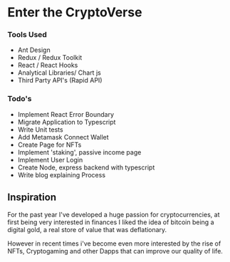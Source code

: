 # Enter the CryptoVerse

### Tools Used

- Ant Design
- Redux / Redux Toolkit
- React / React Hooks
- Analytical Libraries/ Chart js
- Third Party API's (Rapid API)

### Todo's

- Implement React Error Boundary
- Migrate Application to Typescript
- Write Unit tests
- Add Metamask Connect Wallet
- Create Page for NFTs
- Implement 'staking', passive income page
- Implement User Login
- Create Node, express backend with typescript
- Write blog explaining Process

## Inspiration

For the past year I've developed a huge passion for cryptocurrencies, at first being very interested in finances I liked the idea of bitcoin being a digital gold, a real store of value that was deflationary.

However in recent times i've become even more interested by the rise of NFTs, Cryptogaming and other Dapps that can improve our quality of life.
